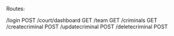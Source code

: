 Routes:

/login POST
/court/dashboard GET
/team GET
/criminals GET
/createcriminal POST
/updatecriminal POST
/deletecriminal POST
